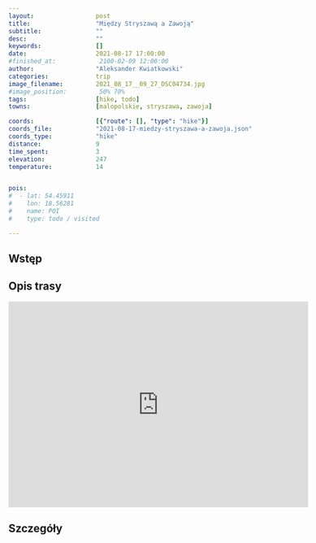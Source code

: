 ```yaml
---
layout:                 post
title:                  "Między Stryszawą a Zawoją"
subtitle:               ""
desc:                   ""
keywords:               []
date:                   2021-08-17 17:00:00
#finished_at:            2100-02-09 12:00:00
author:                 "Aleksander Kwiatkowski"
categories:             trip
image_filename:         2021_08_17__09_27_DSC04734.jpg
#image_position:         50% 70%
tags:                   [hike, todo]
towns:                  [malopolskie, stryszawa, zawoja]

coords:                 [{"route": [], "type": "hike"}]
coords_file:            "2021-08-17-miedzy-stryszawa-a-zawoja.json"
coords_type:            "hike"
distance:               9
time_spent:             3
elevation:              247
temperature:            14


pois:
#  - lat: 54.45911
#    lon: 18.56281
#    name: POI
#    type: todo / visited

---
```



## Wstęp

## Opis trasy

<iframe height='405' width='590' frameborder='0' allowtransparency='true' scrolling='no' src='https://www.strava.com/activities/5822151184/embed/9e33bbb9742c18df3a1d40db4eb5019449e5e0a8'></iframe>

## Szczegóły
